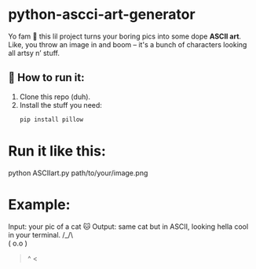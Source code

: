 # python-ascci-art-generator

Yo fam 👋 this lil project turns your boring pics into some dope **ASCII art**.  
Like, you throw an image in and boom – it's a bunch of characters looking all artsy n’ stuff.  

## 🚀 How to run it:
1. Clone this repo (duh).
2. Install the stuff you need:
   ```bash
   pip install pillow
   
# Run it like this:
python ASCIIart.py path/to/your/image.png

# Example:
Input: your pic of a cat 🐱
Output: same cat but in ASCII, looking hella cool in your terminal.
 /\_/\  
( o.o ) 
 > ^ <
